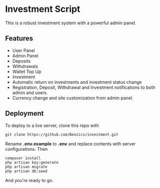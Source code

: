 # Investment Script
This is a robust investment system with a powerful admin panel.

## Features
- User Panel
- Admin Panel
- Deposits
- Withdrawals
- Wallet Top Up
- Investment
- Automatic return on investments and investment status change
- Registration, Deposit, Withdrawal and Investment notifications to both admin and users.
- Currency change and site customization from admin panel.

## Deployment
To deploy to a live server, clone this repo with

```
git clone https://github.com/Benzics/investment.git
```
Rename **.env.example** to **.env** and replace contents with server configurations.
Then 
```
composer install
php artisan key:generate
php artisan migrate
php artisan db:seed
```
And you're ready to go.

